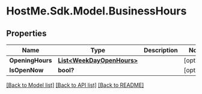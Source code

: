 # HostMe.Sdk.Model.BusinessHours
## Properties

Name | Type | Description | Notes
------------ | ------------- | ------------- | -------------
**OpeningHours** | [**List&lt;WeekDayOpenHours&gt;**](WeekDayOpenHours.md) |  | [optional] 
**IsOpenNow** | **bool?** |  | [optional] 

[[Back to Model list]](../README.md#documentation-for-models) [[Back to API list]](../README.md#documentation-for-api-endpoints) [[Back to README]](../README.md)

